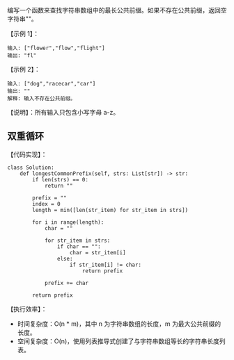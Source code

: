 编写一个函数来查找字符串数组中的最长公共前缀。如果不存在公共前缀，返回空字符串""。

【示例 1】：
```
输入: ["flower","flow","flight"]
输出: "fl"
```

【示例 2】：
```
输入: ["dog","racecar","car"]
输出: ""
解释: 输入不存在公共前缀。
```

【说明】：所有输入只包含小写字母 a-z。

## 双重循环

【代码实现】：
```
class Solution:
    def longestCommonPrefix(self, strs: List[str]) -> str:
        if len(strs) == 0:
            return ""

        prefix = ""
        index = 0
        length = min([len(str_item) for str_item in strs])

        for i in range(length):
            char = ""

            for str_item in strs:
                if char == "":
                    char = str_item[i]
                else:
                    if str_item[i] != char:
                        return prefix
            
            prefix += char

        return prefix

```

【执行效率】：
- 时间复杂度：O(n * m)，其中 n 为字符串数组的长度，m 为最大公共前缀的长度。
- 空间复杂度：O(n)，使用列表推导式创建了与字符串数组等长的字符串长度列表。

